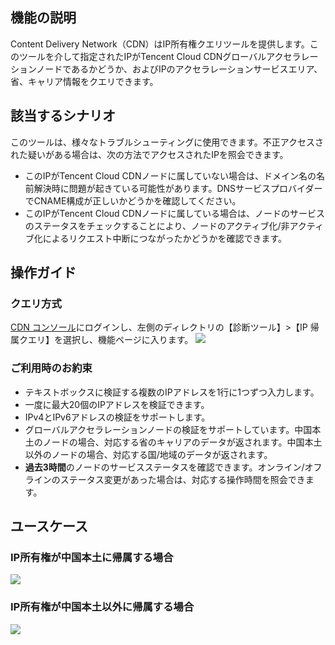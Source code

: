 ## 機能の説明
Content Delivery Network（CDN）はIP所有権クエリツールを提供します。このツールを介して指定されたIPがTencent Cloud CDNグローバルアクセラレーションノードであるかどうか、およびIPのアクセラレーションサービスエリア、省、キャリア情報をクエリできます。
## 該当するシナリオ
このツールは、様々なトラブルシューティングに使用できます。不正アクセスされた疑いがある場合は、次の方法でアクセスされたIPを照会できます。
- このIPがTencent Cloud CDNノードに属していない場合は、ドメイン名の名前解決時に問題が起きている可能性があります。DNSサービスプロバイダーでCNAME構成が正しいかどうかを確認してください。
- このIPがTencent Cloud CDNノードに属している場合は、ノードのサービスのステータスをチェックすることにより、ノードのアクティブ化/非アクティブ化によるリクエスト中断につながったかどうかを確認できます。

## 操作ガイド
### クエリ方式
 [CDN コンソール](https://console.cloud.tencent.com/cdn)にログインし、左側のディレクトリの【診断ツール】>【IP 帰属クエリ】を選択し、機能ページに入ります。
![](https://main.qcloudimg.com/raw/7c72a39a1c0f33e633057d02af9c3a6f.png)
### ご利用時のお約束
- テキストボックスに検証する複数のIPアドレスを1行に1つずつ入力します。
- 一度に最大20個のIPアドレスを検証できます。
- IPv4とIPv6アドレスの検証をサポートします。
- グローバルアクセラレーションノードの検証をサポートしています。中国本土のノードの場合、対応する省のキャリアのデータが返されます。中国本土以外のノードの場合、対応する国/地域のデータが返されます。
- **過去3時間**のノードのサービスステータスを確認できます。オンライン/オフラインのステータス変更があった場合は、対応する操作時間を照会できます。　

## ユースケース
### IP所有権が中国本土に帰属する場合
![](https://main.qcloudimg.com/raw/92a04bfdc0905c9be0465d3dc4825dd3.png)
### IP所有権が中国本土以外に帰属する場合
![](https://main.qcloudimg.com/raw/6a2e1b6f94362d5508ed98a52bd2d125.png)







